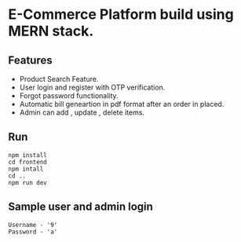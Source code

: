 # E-Commerce Platform build using MERN stack.
## Features

- Product Search Feature.
- User login and register with OTP verification.
- Forgot password functionality.
- Automatic bill geneartion in pdf format after an order in placed.
- Admin can add , update , delete items.


## Run

```
npm install
cd frontend
npm intall
cd ..
npm run dev
```

## Sample user and admin login

```
Username - '9'
Password - 'a'
```

